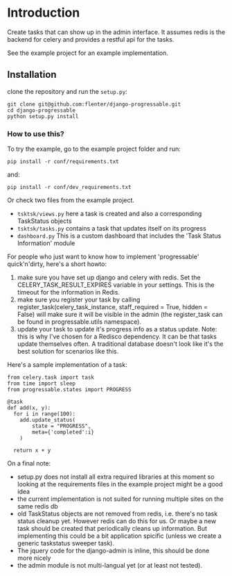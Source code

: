 Introduction
============

Create tasks that can show up in the admin interface. It assumes redis is the 
backend for celery and provides a restful api for the tasks.

See the example project for an example implementation.


Installation
------------

clone the repository and run the ``setup.py``:

    git clone git@github.com:flenter/django-progressable.git
    cd django-progressable
    python setup.py install


### How to use this?

To try the example, go to the example project folder and run:

    pip install -r conf/requirements.txt

and:

    pip install -r conf/dev_requirements.txt


Or check two files from the example project.

* `tsktsk/views.py` here a task is created and also a corresponding TaskStatus objects
* `tsktsk/tasks.py` contains a task that updates itself on its progress
* `dashboard.py` This is a custom dashboard that includes the 'Task Status Information' module



For people who just want to know how to implement 'progressable' quick'n'dirty, here's a short howto:

1. make sure you have set up django and celery with redis. Set the CELERY_TASK_RESULT_EXPIRES variable in your settings. This is the timeout for the information in Redis.
2. make sure you register your task by calling register_task(celery_task_instance, staff_required = True, hidden = False) will make sure it will be visible in the admin (the register_task can be found in progressable.utils namespace).
3. update your task to update it's progress info as a status update. Note: this is why I've chosen for a Redisco dependency. It can be that tasks update themselves often. A traditional database doesn't look like it's the best solution for scenarios like this.


Here's a sample implementation of a task:

    from celery.task import task
    from time import sleep
    from progressable.states import PROGRESS

    @task
    def add(x, y):
      for i in range(100):
        add.update_status(
            state = "PROGRESS",
            meta={'completed':i}
        )

      return x + y


On a final note:

* setup.py does not install all extra required libraries at this moment so looking at the requirements files in the example project might be a good idea
* the current implementation is not suited for running multiple sites on the same redis db
* old TaskStatus objects are not removed from redis, i.e. there's no task 
  status cleanup yet. However redis can do this for us. Or maybe a new task should be created that periodically cleans up information. But implementing this could be a bit application spicific (unless we create a generic taskstatus sweeper task).
* The jquery code for the django-admin is inline, this should be done more 
  nicely
* the admin module is not multi-langual yet (or at least not tested).


